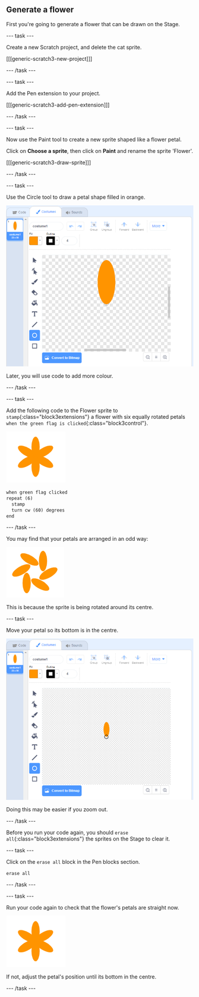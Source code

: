 ## Generate a flower

First you're going to generate a flower that can be drawn on the Stage.

\--- task \---

Create a new Scratch project, and delete the cat sprite.

[[[generic-scratch3-new-project]]]

\--- /task \---

\--- task \---

Add the Pen extension to your project.

[[[generic-scratch3-add-pen-extension]]]

\--- /task \---

\--- task \---

Now use the Paint tool to create a new sprite shaped like a flower petal.

Click on **Choose a sprite**, then click on **Paint** and rename the sprite 'Flower'.

[[[generic-scratch3-draw-sprite]]]

\--- /task \---

\--- task \---

Use the Circle tool to draw a petal shape filled in orange.

![schermata](images/flower-petal.png)

Later, you will use code to add more colour.

\--- /task \---

\--- task \---

Add the following code to the Flower sprite to `stamp`{:class="block3extensions"} a flower with six equally rotated petals `when the green flag is clicked`{:class="block3control"}.

![schermata](images/flower-6-straight.png)

```blocks3
when green flag clicked
repeat (6) 
  stamp
  turn cw (60) degrees
end
```

\--- /task \---

You may find that your petals are arranged in an odd way:

![schermata](images/flower-6-offset.png)

This is because the sprite is being rotated around its centre.

\--- task \---

Move your petal so its bottom is in the centre.

![schermata](images/flower-crosshair-annotated.png)

Doing this may be easier if you zoom out.

\--- /task \---

Before you run your code again, you should `erase all`{:class="block3extensions"} the sprites on the Stage to clear it.

\--- task \---

Click on the `erase all` block in the Pen blocks section.

```blocks3
erase all
```

\--- /task \---

\--- task \---

Run your code again to check that the flower's petals are straight now.

![schermata](images/flower-6-straight.png)

If not, adjust the petal's position until its bottom in the centre.

\--- /task \---